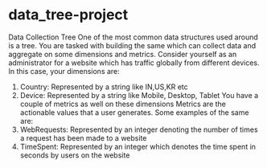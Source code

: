 # data_tree-project
Data Collection Tree One of the most common data structures used around is a tree. You are tasked with building the same which can collect data and aggregate on some dimensions and metrics. Consider yourself as an administrator for a website which has traffic globally from different devices. 
In this case, your dimensions are: 
  1. Country: Represented by a string like IN,US,KR etc
  2. Device: Represented by a string like Mobile, Desktop, Tablet You have a couple of metrics as well on these dimensions
Metrics are the actionable values that a user generates. Some examples of the same are: 
 1. WebRequests: Represented by an integer denoting the number of times a request has been made to a website 
 2. TimeSpent: Represented by an integer which denotes the time spent in seconds by users on the website

